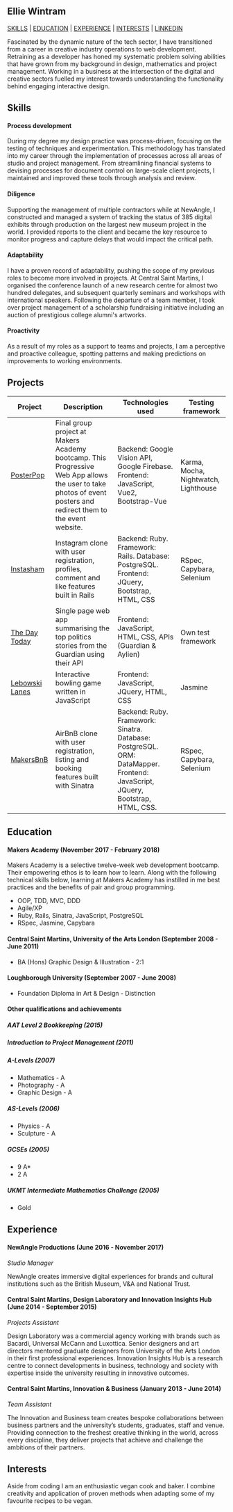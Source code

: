 ## Ellie Wintram

[SKILLS](#skills) | [EDUCATION](#education) | [EXPERIENCE](#experience) | [INTERESTS](#interests) | [LINKEDIN](https://www.linkedin.com/in/eleanorwintram/)

Fascinated by the dynamic nature of the tech sector, I have transitioned from a career in creative industry operations to web development. Retraining as a developer has honed my systematic problem solving abilities that have grown from my background in design, mathematics and project management. Working in a business at the intersection of the digital and creative sectors fuelled my interest towards understanding the functionality behind engaging interactive design.

## Skills

#### Process development

During my degree my design practice was process-driven, focusing on the testing of techniques and experimentation. This methodology has translated into my career through the implementation of processes across all areas of studio and project management. From streamlining financial systems to devising processes for document control on large-scale client projects, I maintained and improved these tools through analysis and review.


#### Diligence

Supporting the management of multiple contractors while at NewAngle, I constructed and managed a system of tracking the status of 385 digital exhibits through production on the largest new museum project in the world. I provided reports to the client and became the key resource to monitor progress and capture delays that would impact the critical path.


#### Adaptability

I have a proven record of adaptability, pushing the scope of my previous roles to become more involved in projects. At Central Saint Martins, I organised the conference launch of a new research centre for almost two hundred delegates, and subsequent quarterly seminars and workshops with international speakers. Following the departure of a team member, I took over project management of a scholarship fundraising initiative including an auction of prestigious college alumni's artworks.


#### Proactivity

As a result of my roles as a support to teams and projects, I am a perceptive and proactive colleague, spotting patterns and making predictions on improvements to working environments.


## Projects


| Project | Description | Technologies used | Testing framework |
| --- | --- | --- | --- |
| [PosterPop](https://github.com/ker-an/posterpop) | Final group project at Makers Academy bootcamp. This Progressive Web App allows the user to take photos of event posters and redirect them to the event website. | Backend: Google Vision API, Google Firebase. Frontend: JavaScript, Vue2, Bootstrap-Vue | Karma, Mocha, Nightwatch, Lighthouse |
| [Instasham](https://github.com/ewintram/instagram-challenge) | Instagram clone with user registration, profiles, comment and like features built in Rails | Backend: Ruby. Framework: Rails. Database: PostgreSQL. Frontend: JQuery, Bootstrap, HTML, CSS | RSpec, Capybara, Selenium |
| [The Day Today](https://github.com/ewintram/news-summary-challenge) | Single page web app summarising the top politics stories from the Guardian using their API | Frontend: JavaScript, HTML, CSS, APIs (Guardian & Aylien) | Own test framework |
| [Lebowski Lanes](https://github.com/ewintram/bowling-challenge) | Interactive bowling game written in JavaScript | Frontend: JavaScript, JQuery, HTML, CSS | Jasmine |
| [MakersBnB](https://github.com/ewintram/MakersBnB) | AirBnB clone with user registration, listing and booking features built with Sinatra | Backend: Ruby. Framework: Sinatra. Database: PostgreSQL. ORM: DataMapper. Frontend: JavaScript, JQuery, Bootstrap, HTML, CSS. | RSpec, Capybara, Selenium |


## Education

#### Makers Academy (November 2017 - February 2018)

Makers Academy is a selective twelve-week web development bootcamp. Their empowering ethos is to learn how to learn. Along with the following technical skills below, learning at Makers Academy has instilled in me best practices and the benefits of pair and group programming.

- OOP, TDD, MVC, DDD
- Agile/XP
- Ruby, Rails, Sinatra, JavaScript, PostgreSQL
- RSpec, Jasmine, Capybara

#### Central Saint Martins, University of the Arts London (September 2008 - June 2011)

- BA (Hons) Graphic Design & Illustration - 2:1

#### Loughborough University (September 2007 - June 2008)

- Foundation Diploma in Art & Design - Distinction

#### Other qualifications and achievements

##### AAT Level 2 Bookkeeping (2015)

##### Introduction to Project Management (2011)

##### A-Levels (2007)
- Mathematics - A
- Photography - A
- Graphic Design - A

##### AS-Levels (2006)
- Physics - A
- Sculpture - A

##### GCSEs (2005)
- 9 A*
- 2 A

##### UKMT Intermediate Mathematics Challenge (2005)
- Gold

## Experience

#### NewAngle Productions (June 2016 - November 2017)
*Studio Manager*

NewAngle creates immersive digital experiences for brands and cultural institutions such as the British Museum, V&A and National Trust.

#### Central Saint Martins, Design Laboratory and Innovation Insights Hub (June 2014 - September 2015)
*Projects Assistant*

Design Laboratory was a commercial agency working with brands such as Bacardi, Universal McCann and Luxottica. Senior designers and art directors mentored graduate designers from University of the Arts London in their first professional experiences.
Innovation Insights Hub is a research centre to connect developments in business, technology and society with expertise inside the university resulting in innovative outcomes.

#### Central Saint Martins, Innovation & Business (January 2013 - June 2014)
*Team Assistant*

The Innovation and Business team creates bespoke collaborations between business partners and the university’s students, graduates, staff and venue. Providing connection to the freshest creative thinking in the world, across every discipline, they deliver projects that achieve and challenge the ambitions of their partners.

## Interests

Aside from coding I am an enthusiastic vegan cook and baker. I combine creativity and application of proven methods when adapting some of my favourite recipes to be vegan.
